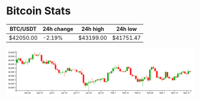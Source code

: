 # Bitcoin Stats

BTC/USDT|24h change|24h high|24h low|
|---|---|---|---|
|$42050.00|-2.19%|$43199.00|$41751.47|

<img src="./chart.svg">
